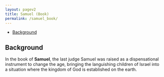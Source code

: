 ```yaml
---
layout: pagev2
title: Samuel (Book)
permalink: /samuel_book/
---
```

- [Background](#background)

## Background

In the book of **Samuel**, the last judge Samuel was raised as a dispensational instrument to change the age, bringing the languishing children of Israel into a situation where the kingdom of God is established on the earth. 